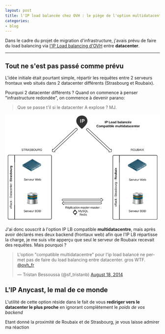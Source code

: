 ```yaml
---
layout: post
title: l'IP load balancée chez OVH : le piège de l'option multidatacenter
categories:
- blog
---
```


Dans le cadre du projet de migration d'infrastructure, j'avais prévu de faire du load balancing via <a href="https://www.ovh.com/fr/solutions/ip-load-balancing/" target="_blank">l'IP Load balancing d'OVH</a> entre **datacenter**.

---


## Tout ne s'est pas passé comme prévu

L'idée initiale était pourtant simple, répartir les requêtes entre 2 serveurs frontaux web situés dans 2 datacenter différents (Strasbourg et Roubaix).

Pourquoi 2 datacenter différents ? Quand on commence à penser "infrastructure redondée", on commence à devenir parano:

> Que se passe t'il si le datacenter A explose ? MJ.


![Idée initiale](/assets/images/ovh_lb_initial_idea.png)


J'ai donc souscrit à l'option IP LB compatible **multidatacentre**, mais après avoir déclarés mes deux backend (frontaux web) afin que l'IP LB répartisse la charge, je me suis vite apperçu que seul le serveur de Roubaix recevait des requêtes. Mais pourquoi ?

<blockquote class="twitter-tweet" lang="en"><p>L&#39;option &quot;compatible multidatacentre&quot; pour l&#39;ip load balancé ne permet pas de faire du load balancing entre datacenter. gros WTF. <a href="https://twitter.com/ovh_fr">@ovh_fr</a></p>&mdash; Tristan Bessoussa (@sf_tristanb) <a href="https://twitter.com/sf_tristanb/statuses/501338034051502080">August 18, 2014</a></blockquote>
<script async src="//platform.twitter.com/widgets.js" charset="utf-8"></script>

## L'IP Anycast, le mal de ce monde

L'utilité de cette option réside dans le fait de vous **rediriger vers le datacenter le plus proche** en ignorant complètement le _poids de vos backend_

Etant donné la proximité de Roubaix et de Strasbourg, je vous laisse admirer ma réaction
